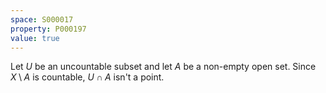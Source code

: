 ```yaml
---
space: S000017
property: P000197
value: true
---
```


Let $U$ be an uncountable subset and let $A$ be a non-empty open set. Since $X \setminus A$ is countable, $U \cap A$ isn't a point.